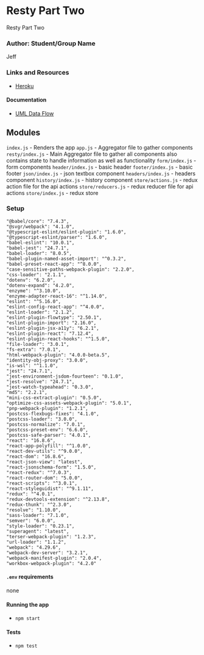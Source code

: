 # Resty Part Two

Resty Part Two

### Author: Student/Group Name

Jeff

### Links and Resources

- [Heroku](https://sensationnel-choucroute-81551.herokuapp.com)

#### Documentation

- [UML Data Flow](https://www.lucidchart.com/documents/view/2a60895e-27ff-4659-9f09-43493864186c/0)

## Modules

`index.js` - Renders the app
`app.js` - Aggregator file to gather components
`resty/index.js` - Main Aggregator file to gather all components also contains state to handle information as well as functionality
`form/index.js` - form components
`header/index.js` - basic header
`footer/index.js` - basic footer
`json/index.js` - json textbox component
`headers/index.js` - headers component
`history/index.js` - history component
`store/actions.js` - redux action file for the api actions
`store/reducers.js` - redux reducer file for api actions
`store/index.js` - redux store


### Setup

    "@babel/core": "7.4.3",
    "@svgr/webpack": "4.1.0",
    "@typescript-eslint/eslint-plugin": "1.6.0",
    "@typescript-eslint/parser": "1.6.0",
    "babel-eslint": "10.0.1",
    "babel-jest": "24.7.1",
    "babel-loader": "8.0.5",
    "babel-plugin-named-asset-import": "^0.3.2",
    "babel-preset-react-app": "^8.0.0",
    "case-sensitive-paths-webpack-plugin": "2.2.0",
    "css-loader": "2.1.1",
    "dotenv": "6.2.0",
    "dotenv-expand": "4.2.0",
    "enzyme": "^3.10.0",
    "enzyme-adapter-react-16": "^1.14.0",
    "eslint": "^5.16.0",
    "eslint-config-react-app": "^4.0.0",
    "eslint-loader": "2.1.2",
    "eslint-plugin-flowtype": "2.50.1",
    "eslint-plugin-import": "2.16.0",
    "eslint-plugin-jsx-a11y": "6.2.1",
    "eslint-plugin-react": "7.12.4",
    "eslint-plugin-react-hooks": "^1.5.0",
    "file-loader": "3.0.1",
    "fs-extra": "7.0.1",
    "html-webpack-plugin": "4.0.0-beta.5",
    "identity-obj-proxy": "3.0.0",
    "is-wsl": "^1.1.0",
    "jest": "24.7.1",
    "jest-environment-jsdom-fourteen": "0.1.0",
    "jest-resolve": "24.7.1",
    "jest-watch-typeahead": "0.3.0",
    "md5": "2.2.1",
    "mini-css-extract-plugin": "0.5.0",
    "optimize-css-assets-webpack-plugin": "5.0.1",
    "pnp-webpack-plugin": "1.2.1",
    "postcss-flexbugs-fixes": "4.1.0",
    "postcss-loader": "3.0.0",
    "postcss-normalize": "7.0.1",
    "postcss-preset-env": "6.6.0",
    "postcss-safe-parser": "4.0.1",
    "react": "16.8.6",
    "react-app-polyfill": "^1.0.0",
    "react-dev-utils": "^9.0.0",
    "react-dom": "16.8.6",
    "react-json-view": "latest",
    "react-jsonschema-form": "1.5.0",
    "react-redux": "^7.0.3",
    "react-router-dom": "5.0.0",
    "react-scripts": "^3.0.1",
    "react-styleguidist": "^9.1.11",
    "redux": "^4.0.1",
    "redux-devtools-extension": "^2.13.8",
    "redux-thunk": "^2.3.0",
    "resolve": "1.10.0",
    "sass-loader": "7.1.0",
    "semver": "6.0.0",
    "style-loader": "0.23.1",
    "superagent": "latest",
    "terser-webpack-plugin": "1.2.3",
    "url-loader": "1.1.2",
    "webpack": "4.29.6",
    "webpack-dev-server": "3.2.1",
    "webpack-manifest-plugin": "2.0.4",
    "workbox-webpack-plugin": "4.2.0"

#### `.env` requirements

none

#### Running the app

- `npm start`

#### Tests

- `npm test`
